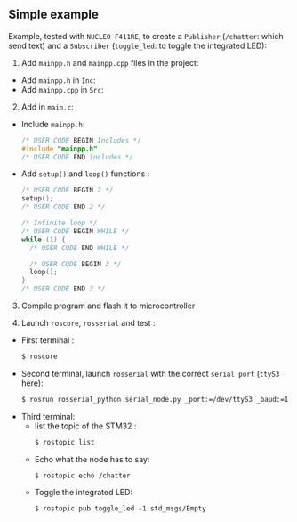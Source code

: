 ## Simple example

Example, tested with `NUCLEO F411RE`,  to create a `Publisher` (`/chatter`: which send text) and a `Subscriber` (`toggle_led`: to toggle the integrated LED):

1. Add `mainpp.h` and `mainpp.cpp` files in the project:
  - Add `mainpp.h` in `Inc`:
  - Add `mainpp.cpp` in `Src`:

2. Add in `main.c`:
- Include `mainpp.h`:
    ```c++
    /* USER CODE BEGIN Includes */
    #include "mainpp.h"
    /* USER CODE END Includes */
    ```
  
- Add `setup()` and `loop()` functions :
    ```cpp
    /* USER CODE BEGIN 2 */
    setup();
    /* USER CODE END 2 */

    /* Infinite loop */
    /* USER CODE BEGIN WHILE */
    while (1) {
      /* USER CODE END WHILE */

      /* USER CODE BEGIN 3 */
      loop();
    }
    /* USER CODE END 3 */
    ```

3. Compile program and flash it to microcontroller

4. Launch `roscore`, `rosserial` and test :
- First terminal :
    ```sh
    $ roscore
    ```
- Second terminal, launch `rosserial` with the correct `serial port` (`ttyS3` here):
    ```sh
    $ rosrun rosserial_python serial_node.py _port:=/dev/ttyS3 _baud:=115200
    ```
- Third terminal:
  - list the topic of the STM32 :
    ```sh
    $ rostopic list
    ```
  - Echo what the node has to say:
    ```
    $ rostopic echo /chatter
    ```
  - Toggle the integrated LED:
    ```
    $ rostopic pub toggle_led -1 std_msgs/Empty
    ```
